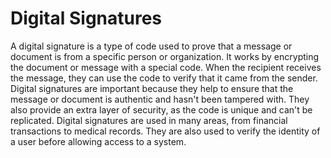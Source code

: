 # Digital Signatures

A digital signature is a type of code used to prove that a message or document is from a specific person or organization. It works by encrypting the document or message with a special code. When the recipient receives the message, they can use the code to verify that it came from the sender. Digital signatures are important because they help to ensure that the message or document is authentic and hasn't been tampered with. They also provide an extra layer of security, as the code is unique and can't be replicated. Digital signatures are used in many areas, from financial transactions to medical records. They are also used to verify the identity of a user before allowing access to a system.
